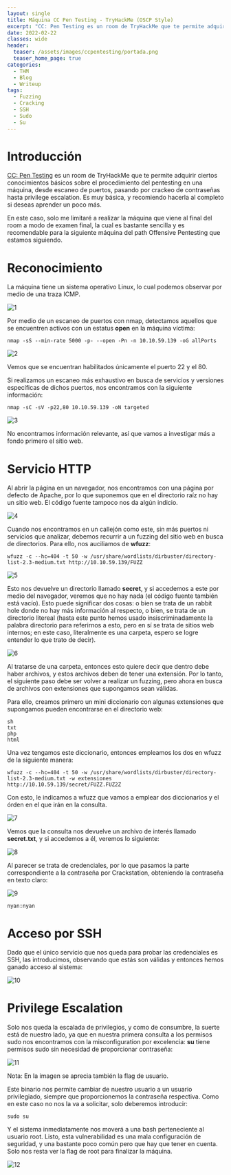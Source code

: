 ```yaml
---
layout: single
title: Máquina CC Pen Testing - TryHackMe (OSCP Style)
excerpt: "CC: Pen Testing es un room de TryHackMe que te permite adquirir ciertos conocimientos básicos sobre el procedimiento del pentesting en una máquina. Vamos a resolver la máquina que viene al final del room a modo de examen final, la cual es bastante sencilla."
date: 2022-02-22
classes: wide
header:
  teaser: /assets/images/ccpentesting/portada.png
  teaser_home_page: true
categories:
  - THM
  - Blog
  - Writeup
tags:
  - Fuzzing
  - Cracking
  - SSH
  - Sudo
  - Su
---
```


# Introducción
[CC: Pen Testing](https://tryhackme.com/room/ccpentesting) es un room de TryHackMe que te permite adquirir ciertos conocimientos básicos sobre el procedimiento del pentesting en una máquina, desde escaneo de puertos, pasando por crackeo de contraseñas hasta privilege escalation. Es muy básica, y recomiendo hacerla al completo si deseas aprender un poco más.

En este caso, solo me limitaré a realizar la máquina que viene al final del room a modo de examen final, la cual es bastante sencilla y es recomendable para la siguiente máquina del path Offensive Pentesting que estamos siguiendo.

# Reconocimiento
La máquina tiene un sistema operativo Linux, lo cual podemos observar por medio de una traza ICMP.

![1]

Por medio de un escaneo de puertos con nmap, detectamos aquellos que se encuentren activos con un estatus **open** en la máquina víctima:

	nmap -sS --min-rate 5000 -p- --open -Pn -n 10.10.59.139 -oG allPorts

![2]

Vemos que se encuentran habilitados únicamente el puerto 22 y el 80.

Si realizamos un escaneo más exhaustivo en busca de servicios y versiones específicas de dichos puertos, nos encontramos con la siguiente información:

	nmap -sC -sV -p22,80 10.10.59.139 -oN targeted

![3]

No encontramos información relevante, así que vamos a investigar más a fondo primero el sitio web.

# Servicio HTTP
Al abrir la página en un navegador, nos encontramos con una página por defecto de Apache, por lo que suponemos que en el directorio raíz no hay un sitio web. El código fuente tampoco nos da algún indicio.

![4]

Cuando nos encontramos en un callejón como este, sin más puertos ni servicios que analizar, debemos recurrir a un fuzzing del sitio web en busca de directorios. Para ello, nos auciliamos de **wfuzz**:

    wfuzz -c --hc=404 -t 50 -w /usr/share/wordlists/dirbuster/directory-list-2.3-medium.txt http://10.10.59.139/FUZZ

![5]

Esto nos devuelve un directorio llamado **secret**, y si accedemos a este por medio del navegador, veremos que no hay nada (el código fuente también está vacío). Esto puede significar dos cosas: o bien se trata de un rabbit hole donde no hay más información al respecto, o bien, se trata de un directorio litereal (hasta este punto hemos usado insiscriminadamente la palabra directorio para referirnos a esto, pero en sí se trata de sitios web internos; en este caso, literalmente es una carpeta, espero se logre entender lo que trato de decir).

![6]

Al tratarse de una carpeta, entonces esto quiere decir que dentro debe haber archivos, y estos archivos deben de tener una extensión. Por lo tanto, el siguiente paso debe ser volver a realizar un fuzzing, pero ahora en busca de archivos con extensiones que supongamos sean válidas.

Para ello, creamos primero un mini diccionario con algunas extensiones que supongamos pueden encontrarse en el directorio web:

    sh
    txt
    php
    html

Una vez tengamos este diccionario, entonces empleamos los dos en wfuzz de la siguiente manera:

    wfuzz -c --hc=404 -t 50 -w /usr/share/wordlists/dirbuster/directory-list-2.3-medium.txt -w extensiones http://10.10.59.139/secret/FUZZ.FUZ2Z

Con esto, le indicamos a wfuzz que vamos a emplear dos diccionarios y el órden en el que irán en la consulta.

![7]

Vemos que la consulta nos devuelve un archivo de interés llamado **secret.txt**, y si accedemos a él, veremos lo siguiente:

![8]

Al parecer se trata de credenciales, por lo que pasamos la parte correspondiente a la contraseña por Crackstation, obteniendo la contraseña en texto claro:

![9]

    nyan:nyan

# Acceso por SSH
Dado que el único servicio que nos queda para probar las credenciales es SSH, las introducimos, observando que estás son válidas y entonces hemos ganado acceso al sistema:

![10]

# Privilege Escalation
Solo nos queda la escalada de privilegios, y como de consumbre, la suerte está de nuestro lado, ya que en nuestra primera consulta a los permisos sudo nos encontramos con la misconfiguration por excelencia: **su** tiene permisos sudo sin necesidad de proporcionar contraseña:

![11]

Nota: En la imagen se aprecia también la flag de usuario.

Este binario nos permite cambiar de nuestro usuario a un usuario privilegiado, siempre que proporcionemos la contraseña respectiva. Como en este caso no nos la va a solicitar, solo deberemos introducir:

    sudo su

Y el sistema inmediatamente nos moverá a una bash perteneciente al usuario root. Listo, esta vulnerabilidad es una mala configuración de seguridad, y una bastante poco común pero que hay que tener en cuenta. Solo nos resta ver la flag de root para finalizar la máquina.

![12]

[1]:/assets/images/ccpentesting/1.png
[2]:/assets/images/ccpentesting/2.png
[3]:/assets/images/ccpentesting/3.png
[4]:/assets/images/ccpentesting/4.png
[5]:/assets/images/ccpentesting/5.png
[6]:/assets/images/ccpentesting/6.png
[7]:/assets/images/ccpentesting/7.png
[8]:/assets/images/ccpentesting/8.png
[9]:/assets/images/ccpentesting/9.png
[10]:/assets/images/ccpentesting/10.png
[11]:/assets/images/ccpentesting/11.png
[12]:/assets/images/ccpentesting/12.png